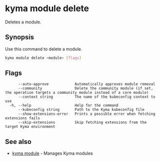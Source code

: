# kyma module delete

Deletes a module.

## Synopsis

Use this command to delete a module.

```bash
kyma module delete <module> [flags]
```

## Flags

```text
      --auto-approve            Automatically approves module removal
      --community               Delete the community module (if set, the operation targets a community module instead of a core module)
      --context string          The name of the kubeconfig context to use
  -h, --help                    Help for the command
      --kubeconfig string       Path to the Kyma kubeconfig file
      --show-extensions-error   Prints a possible error when fetching extensions fails
      --skip-extensions         Skip fetching extensions from the target Kyma environment
```

## See also

* [kyma module](kyma_module.md) - Manages Kyma modules
